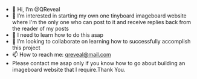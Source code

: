 - 👋 Hi, I’m @QReveal
- 👀 I’m interested in starting my own one tinyboard imageboard website where I'm the only one who can post to it and receive replies back from the reader of my posts 
- 🌱 I need to learn how to do this asap 
- 💞️ I’m looking to collaborate on learning how to successfully accomplish this project 
- 📫 How to reach me: qreveal@mail.com 
- Please contact me asap only if you know how to go about building an imageboard website that I require.Thank You.

<!---
QReveal/QReveal is a ✨ special ✨ repository because its `README.md` (this file) appears on your GitHub profile.
You can click the Preview link to take a look at your changes.
--->
